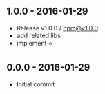

## 1.0.0 - 2016-01-29
- Release v1.0.0 / npm@v1.0.0
- add related libs
- implement :star:

## 0.0.0 - 2016-01-29
- Initial commit